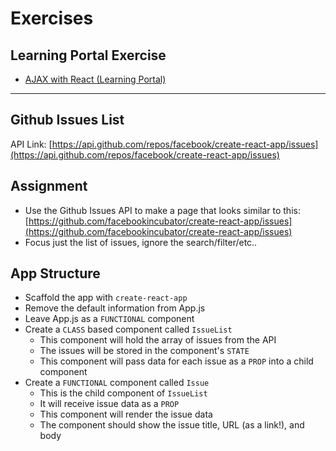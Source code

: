 # Exercises

## Learning Portal Exercise

* [AJAX with React (Learning Portal)](https://learn.digitalcrafts.com/immersive/lessons/full-stack-frameworks/ajax-with-react/#learning-objectives)

---

## Github Issues List

API Link: [https://api.github.com/repos/facebook/create-react-app/issues](https://api.github.com/repos/facebook/create-react-app/issues)

## Assignment

* Use the Github Issues API to make a page that looks similar to this: [https://github.com/facebookincubator/create-react-app/issues](https://github.com/facebookincubator/create-react-app/issues)
* Focus just the list of issues, ignore the search/filter/etc..

## App Structure

* Scaffold the app with `create-react-app`
* Remove the default information from App.js
* Leave App.js as a `FUNCTIONAL` component
* Create a `CLASS` based component called `IssueList`
  * This component will hold the array of issues from the API
  * The issues will be stored in the component's `STATE`
  * This component will pass data for each issue as a `PROP` into a child component
* Create a `FUNCTIONAL` component called `Issue`
  * This is the child component of `IssueList`
  * It will receive issue data as a `PROP`
  * This component will render the issue data 
  * The component should show the issue title, URL (as a link!), and body
